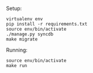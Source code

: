 Setup:

    virtualenv env
    pip install -r requirements.txt
    source env/bin/activate
    ./manage.py syncdb
    make migrate


Running:

    source env/bin/activate
    make run